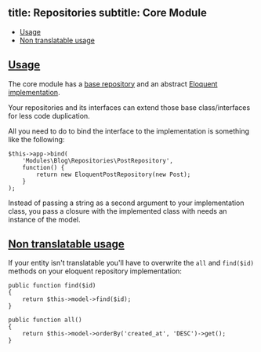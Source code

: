 title: Repositories
subtitle: Core Module
-------

- [Usage](#usage)
- [Non translatable usage](#non_translatable_usage)




## <a class="anchor" name="usage" href="#usage">Usage</a>


The core module has a [base repository](https://github.com/nWidart-Modules/Core/blob/master/Repositories/BaseRepository.php) and an abstract [Eloquent implementation](https://github.com/nWidart-Modules/Core/blob/master/Repositories/Eloquent/EloquentBaseRepository.php).

Your repositories and its interfaces can extend those base class/interfaces for less code duplication.

All you need to do to bind the interface to the implementation 
is something like the following:


``` .language-php
$this->app->bind(
    'Modules\Blog\Repositories\PostRepository',
    function() {
        return new EloquentPostRepository(new Post);
    }
);
```

Instead of passing a string as a second argument to your implementation class, you pass a closure with the implemented class with needs an instance of the model.


## <a class="anchor" name="non_translatable_usage" href="#non_translatable_usage">Non translatable usage</a>


If your entity isn't translatable you'll have to overwrite the `all` and `find($id)` methods on your eloquent repository implementation:

``` .language-php
public function find($id)
{
    return $this->model->find($id);
}

public function all()
{
    return $this->model->orderBy('created_at', 'DESC')->get();
}
```